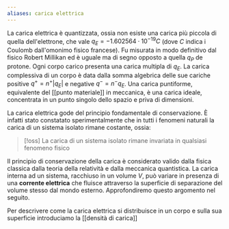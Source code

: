 ```yaml
---
aliases: carica elettrica
---
```

La carica elettrica è quantizzata, ossia non esiste una carica più piccola di quella dell'elettrone, che vale $q_{E}=-1.602564 \cdot 10^{-19} C$ (dove $C$ indica i Coulomb dall'omonimo fisico francese). Fu misurata in modo definitivo dal fisico Robert Millikan ed è uguale ma di segno opposto a quella $q_{P}$ de protone. Ogni corpo carico presenta una carica multipla di $q_{E}$. La carica complessiva di un corpo è data dalla somma algebrica delle sue cariche positive $q^+ = n^+ |q_{E}|$ e negative $q^- = n^-q_{E}$.
Una carica puntiforme, equivalente del [[punto materiale]] in meccanica, è una carica ideale, concentrata in un punto singolo dello spazio e priva di dimensioni.

La carica elettrica gode del principio fondamentale di conservazione. È infatti stato constatato sperimentalmente che in tutti i fenomeni naturali la carica di un sistema isolato rimane costante, ossia:

>[!oss]
>La carica di un sistema isolato rimane invariata in qualsiasi fenomeno fisico

Il principio di conservazione della carica è considerato valido dalla fisica classica dalla teoria della relatività e dalla meccanica quantistica. La carica interna ad un sistema, racchiuso in un volume $V$, può variare in presenza di una **corrente elettrica** che fluisce attraverso la superficie di separazione del volume stesso dal mondo esterno. Approfondiremo questo argomento nel seguito.

Per descrivere come la carica elettrica si distribuisce in un corpo e sulla sua superficie introduciamo la [[densità di carica]] 